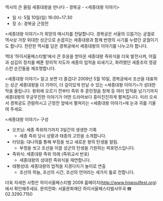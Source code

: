 역사의 큰 울림 세종대왕을 만나다 - 경복궁 - <세종대왕 이야기>

- 일 시: 5월 10일(일) 16:00~17:30
- 장 소: 경복궁 근정전

<세종대왕 이야기>가 희망의 메시지를 전달합니다. 경복궁은 서울의 으뜸가는 궁궐로 역사상 가장 위대한 성군으로 손꼽히는 세종대왕과 함께 번영의 시기를 누렸던 궁궐이기도 합니다. 찬란한 역사를 담은 경복궁에서 세종대왕의 이야기를 나누고자 합니다.

역대 ‘하이서울페스티벌’에서 큰 호응을 받아온 세종대왕 즉위식을 더욱 발전시켜, 어짊과 섬김의 정치를 베푼 창의적 지도자 세종의 업적을 되새기고, 화려했던 세종조의 영광스런 순간들을 재조명합니다.

<세종대왕 이야기> 알고 보면 더 즐겁다! 2009년 5월 10일, 경복궁에서 조선을 대표하는 성군 세종대왕을 더 가까이, 더 깊이있게 만날 수 있는 <세종대왕 이야기>가 성대한 막을 올립니다. 왕위에 오르기 전부터 즉위 후 훈민정음 창제 등 여러 업적을 남기기까지 세종대왕의 무궁무진한 이야기가 어떤 드라마보다 흥미진진하게 펼쳐집니다. 미리 오셔서 경복궁도 관람하시고 근정전 앞에서 펼쳐지는 <세종대왕 이야기>에 눈과 귀를 기울여 주세요.

<세종대왕 이야기> 구성
- 오프닝: 세종 즉위하기까지 3일간의 생생한 기록
  - 세종 즉위 당시 상황과 태종의 고민을 소개합니다.
- 터닦음: 대나의를 통해 부정을 씻고 새로운 왕의 탄생을 알림.
  - 부정을 씻고 조선을 이끌 성군의 탄생을 기원하는 퍼포먼스입니다.
- 즉위식: 세종대왕 즉위 의례 (즉위교서 반포)
  - 세종대왕의 성대한 즉위식을 재연합니다.
- 태평성대: 세종대왕의 업적을 지경다지기 놀이로 연출
  - 조선의 하늘, 조선의 시간, 조선의 언어라는 세가지 틀로 전합니다.

더욱 자세한 사항은 하이서울페스티벌 2009 홈페이지(http://www.hiseoulfest.org)에서 확인해주세요.
문의전화: 서울문화재단 하이서울페스티벌사무국 ☎ 02.3290.7150